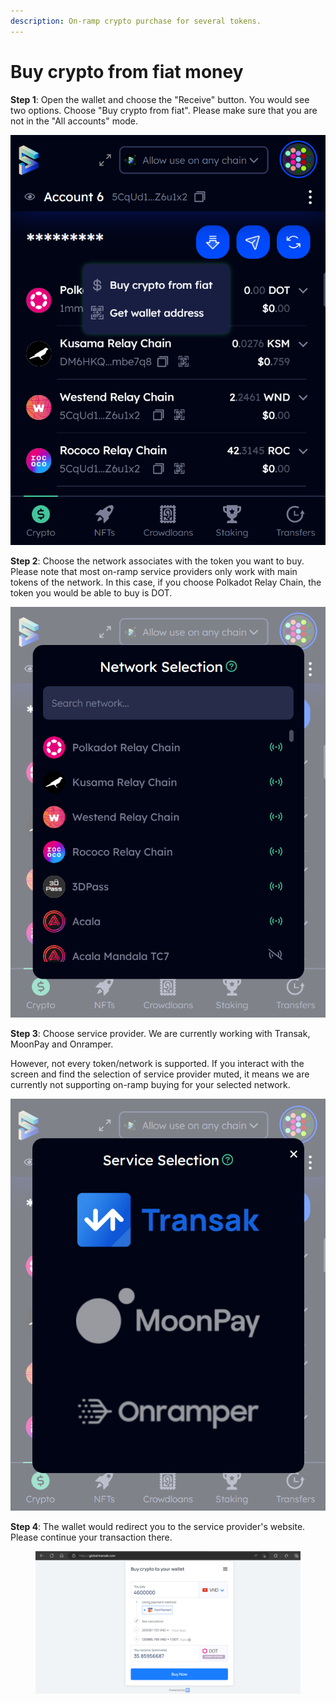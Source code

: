 ```yaml
---
description: On-ramp crypto purchase for several tokens.
---
```


# Buy crypto from fiat money

**Step 1**: Open the wallet and choose the "Receive" button. You would see two options. Choose "Buy crypto from fiat". Please make sure that you are not in the "All accounts" mode.&#x20;

![](<../.gitbook/assets/Screenshot 2023-01-12 142839.png>)

**Step 2**: Choose the network associates with the token you want to buy. Please note that most on-ramp service providers only work with main tokens of the network. In this case, if you choose Polkadot Relay Chain, the token you would be able to buy is DOT.&#x20;

![](<../.gitbook/assets/Screenshot 2023-01-12 142907.png>)

**Step 3**: Choose service provider. We are currently working with Transak, MoonPay and Onramper.&#x20;

However, not every token/network is supported. If you interact with the screen and find the selection of service provider muted, it means we are currently not supporting on-ramp buying for your selected network.

![](<../.gitbook/assets/Screenshot 2023-01-12 142949.png>)

**Step 4**: The wallet would redirect you to the service provider's website. Please continue your transaction there.

<figure><img src="../.gitbook/assets/Screenshot 2023-01-12 143038.png" alt=""><figcaption></figcaption></figure>

